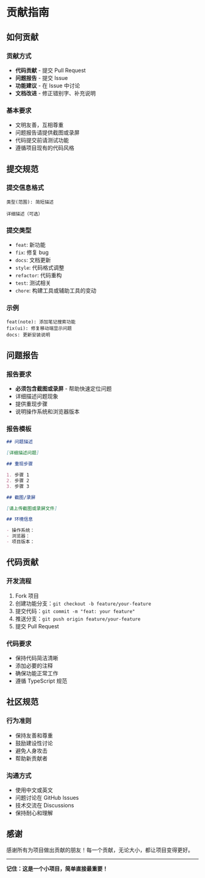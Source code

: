 # 贡献指南

## 如何贡献

### 贡献方式

- **代码贡献** - 提交 Pull Request
- **问题报告** - 提交 Issue
- **功能建议** - 在 Issue 中讨论
- **文档改进** - 修正错别字、补充说明

### 基本要求

- 文明友善，互相尊重
- 问题报告请提供截图或录屏
- 代码提交前请测试功能
- 遵循项目现有的代码风格

## 提交规范

### 提交信息格式

```
类型(范围): 简短描述

详细描述（可选）
```

### 提交类型

- `feat`: 新功能
- `fix`: 修复 bug
- `docs`: 文档更新
- `style`: 代码格式调整
- `refactor`: 代码重构
- `test`: 测试相关
- `chore`: 构建工具或辅助工具的变动

### 示例

```
feat(note): 添加笔记搜索功能
fix(ui): 修复移动端显示问题
docs: 更新安装说明
```

## 问题报告

### 报告要求

- **必须包含截图或录屏** - 帮助快速定位问题
- 详细描述问题现象
- 提供重现步骤
- 说明操作系统和浏览器版本

### 报告模板

```markdown
## 问题描述

[详细描述问题]

## 重现步骤

1. 步骤 1
2. 步骤 2
3. 步骤 3

## 截图/录屏

[请上传截图或录屏文件]

## 环境信息

- 操作系统：
- 浏览器：
- 项目版本：
```

## 代码贡献

### 开发流程

1. Fork 项目
2. 创建功能分支：`git checkout -b feature/your-feature`
3. 提交代码：`git commit -m "feat: your feature"`
4. 推送分支：`git push origin feature/your-feature`
5. 提交 Pull Request

### 代码要求

- 保持代码简洁清晰
- 添加必要的注释
- 确保功能正常工作
- 遵循 TypeScript 规范

## 社区规范

### 行为准则

- 保持友善和尊重
- 鼓励建设性讨论
- 避免人身攻击
- 帮助新贡献者

### 沟通方式

- 使用中文或英文
- 问题讨论在 GitHub Issues
- 技术交流在 Discussions
- 保持耐心和理解

## 感谢

感谢所有为项目做出贡献的朋友！每一个贡献，无论大小，都让项目变得更好。

---

**记住：这是一个小项目，简单直接最重要！**
